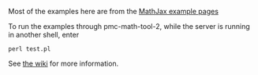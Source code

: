 Most of the examples here are from the [MathJax example 
pages](http://cdn.mathjax.org/mathjax/latest/test/examples.html)

To run the examples through pmc-math-tool-2, while the server is running in another shell,
enter

    perl test.pl

See [the wiki](https://github.com/agrbin/svgtex/wiki#examples-and-benchmark) for
more information.

